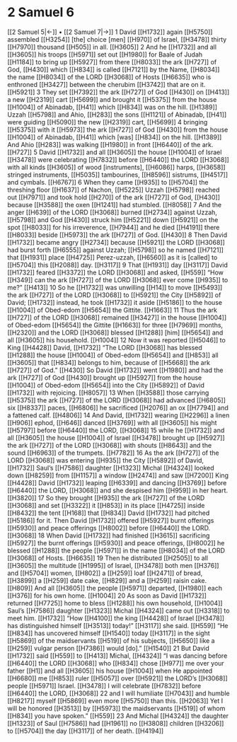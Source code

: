 # 2 Samuel 6
[[2 Samuel 5|←]] • [[2 Samuel 7|→]]
1 David [[H1732]] again [[H5750]] assembled [[H3254]] [the] choice [men] [[H970]] of Israel, [[H3478]] thirty [[H7970]] thousand [[H505]] in all. [[H3605]] 
2 And he [[H1732]] and all [[H3605]] his troops [[H5971]] set out [[H1980]] for Baale of Judah [[H1184]] to bring up [[H5927]] from there [[H8033]] the ark [[H727]] of God, [[H430]] which [[H834]] is called [[H7121]] by the Name, [[H8034]] the name [[H8034]] of the LORD [[H3068]] of Hosts [[H6635]] who is enthroned [[H3427]] between the cherubim [[H3742]] that are on it. [[H5921]] 
3 They set [[H7392]] the ark [[H727]] of God [[H430]] on [[H413]] a new [[H2319]] cart [[H5699]] and brought it [[H5375]] from the house [[H1004]] of Abinadab, [[H41]] which [[H834]] was on the hill. [[H1389]] Uzzah [[H5798]] and Ahio, [[H283]] the sons [[H1121]] of Abinadab, [[H41]] were guiding [[H5090]] the new [[H2319]] cart, [[H5699]] 
4 bringing [[H5375]] with it [[H5973]] the ark [[H727]] of God [[H430]] from the house [[H1004]] of Abinadab, [[H41]] which [was] [[H834]] on the hill. [[H1389]] And Ahio [[H283]] was walking [[H1980]] in front [[H6440]] of the ark. [[H727]] 
5 David [[H1732]] and all [[H3605]] the house [[H1004]] of Israel [[H3478]] were celebrating [[H7832]] before [[H6440]] the LORD [[H3068]] with all kinds [[H3605]] of wood [instruments], [[H6086]] harps, [[H3658]] stringed instruments, [[H5035]] tambourines, [[H8596]] sistrums, [[H4517]] and cymbals. [[H6767]] 
6 When they came [[H935]] to [[H5704]] the threshing floor [[H1637]] of Nachon, [[H5225]] Uzzah [[H5798]] reached out [[H7971]] and took hold [[H270]] of  the ark [[H727]] of God, [[H430]] because [[H3588]] the oxen [[H1241]] had stumbled. [[H8058]] 
7 And the anger [[H639]] of the LORD [[H3068]] burned [[H2734]] against Uzzah, [[H5798]] and God [[H430]] struck him [[H5221]] down [[H5921]] on the spot [[H8033]] for his irreverence, [[H7944]] and he died [[H4191]] there [[H8033]] beside [[H5973]] the ark [[H727]] of God. [[H430]] 
8 Then David [[H1732]] became angry [[H2734]] because [[H5921]] the LORD [[H3068]] had burst forth [[H6555]] against Uzzah; [[H5798]] so he named [[H7121]] that [[H1931]] place [[H4725]] Perez-uzzah, [[H6560]] as it is [called] to [[H5704]] this [[H2088]] day. [[H3117]] 
9 That [[H1931]] day [[H3117]] David [[H1732]] feared [[H3372]] the LORD [[H3068]] and asked, [[H559]] “How [[H349]] can the ark [[H727]] of the LORD [[H3068]] ever come [[H935]] to me?” [[H413]] 
10 So he [[H1732]] was unwilling [[H14]] to move [[H5493]] the ark [[H727]] of the LORD [[H3068]] to [[H5921]] the City [[H5892]] of David; [[H1732]] instead, he took [[H1732]] it aside [[H5186]] to the house [[H1004]] of Obed-edom [[H5654]] the Gittite. [[H1663]] 
11 Thus the ark [[H727]] of the LORD [[H3068]] remained [[H3427]] in the house [[H1004]] of  Obed-edom [[H5654]] the Gittite [[H1663]] for three [[H7969]] months, [[H2320]] and the LORD [[H3068]] blessed [[H1288]] [him] [[H5654]] and all [[H3605]] his household. [[H1004]] 
12 Now it was reported [[H5046]] to King [[H4428]] David, [[H1732]] “The LORD [[H3068]] has blessed [[H1288]] the house [[H1004]] of Obed-edom [[H5654]] and [[H853]] all [[H3605]] that [[H834]] belongs to him,  because of [[H5668]] the ark [[H727]] of God.” [[H430]] So David [[H1732]] went [[H1980]] and had the ark [[H727]] of God [[H430]] brought up [[H5927]] from the house [[H1004]] of Obed-edom [[H5654]] into the City [[H5892]] of David [[H1732]] with rejoicing. [[H8057]] 
13 When [[H3588]] those carrying [[H5375]] the ark [[H727]] of the LORD [[H3068]] had advanced [[H6805]] six [[H8337]] paces, [[H6806]] he sacrificed [[H2076]] an ox [[H7794]] and a fattened calf. [[H4806]] 
14 And David, [[H1732]] wearing [[H2296]] a linen [[H906]] ephod, [[H646]] danced [[H3769]] with all [[H3605]] his might [[H5797]] before [[H6440]] the LORD, [[H3068]] 
15 while he [[H1732]] and all [[H3605]] the house [[H1004]] of Israel [[H3478]] brought up [[H5927]] the ark [[H727]] of the LORD [[H3068]] with shouts [[H8643]] and the sound [[H6963]] of the trumpets. [[H7782]] 
16 As the ark [[H727]] of the LORD [[H3068]] was entering [[H935]] the City [[H5892]] of David, [[H1732]] Saul’s [[H7586]] daughter [[H1323]] Michal [[H4324]] looked down [[H8259]] from [[H1157]] a window [[H2474]] and saw [[H7200]] King [[H4428]] David [[H1732]] leaping [[H6339]] and dancing [[H3769]] before [[H6440]] the LORD, [[H3068]] and she despised him [[H959]] in her heart. [[H3820]] 
17 So they brought [[H935]] the ark [[H727]] of the LORD [[H3068]] and set [[H3322]] it [[H853]] in its place [[H4725]] inside [[H8432]] the tent [[H168]] that [[H834]] David [[H1732]] had pitched [[H5186]] for it.  Then David [[H1732]] offered [[H5927]] burnt offerings [[H5930]] and peace offerings [[H8002]] before [[H6440]] the LORD. [[H3068]] 
18 When David [[H1732]] had finished [[H3615]] sacrificing [[H5927]] the burnt offerings [[H5930]] and peace offerings, [[H8002]] he blessed [[H1288]] the people [[H5971]] in the name [[H8034]] of the LORD [[H3068]] of Hosts. [[H6635]] 
19 Then he distributed [[H2505]] to all [[H3605]] the multitude [[H1995]] of Israel, [[H3478]] both men [[H376]] and [[H5704]] women, [[H802]] a [[H259]] loaf [[H2471]] of bread, [[H3899]] a [[H259]] date cake, [[H829]] and a [[H259]] raisin cake. [[H809]] And all [[H3605]] the people [[H5971]] departed, [[H1980]] each [[H376]] for his own home. [[H1004]] 
20 As soon as David [[H1732]] returned [[H7725]] home to bless [[H1288]] his own household, [[H1004]] Saul’s [[H7586]] daughter [[H1323]] Michal [[H4324]] came out [[H3318]] to meet him. [[H1732]] “How [[H4100]] the king [[H4428]] of Israel [[H3478]] has distinguished himself [[H3513]] today!” [[H3117]] she said. [[H559]] “He [[H834]] has uncovered himself [[H1540]] today [[H3117]] in the sight [[H5869]] of the maidservants [[H519]] of his subjects, [[H5650]] like a [[H259]] vulgar person [[H7386]] would [do].” [[H1540]] 
21 But David [[H1732]] said [[H559]] to [[H413]] Michal, [[H4324]] “I was dancing before [[H6440]] the LORD [[H3068]] who [[H834]] chose [[H977]] me  over your father [[H1]] and all [[H3605]] his house [[H1004]] when He appointed [[H6680]] me [[H853]] ruler [[H5057]] over [[H5921]] the LORD’s [[H3068]] people [[H5971]] Israel. [[H3478]] I will celebrate [[H7832]] before [[H6440]] the LORD, [[H3068]] 
22 and I will humiliate [[H7043]] and humble [[H8217]] myself [[H5869]] even more [[H5750]] than this. [[H2063]] Yet I will be honored [[H3513]] by [[H5973]] the maidservants [[H519]] of whom [[H834]] you have spoken.” [[H559]] 
23 And Michal [[H4324]] the daughter [[H1323]] of Saul [[H7586]] had [[H1961]] no [[H3808]] children [[H3206]] to [[H5704]] the day [[H3117]] of her death. [[H4194]] 
